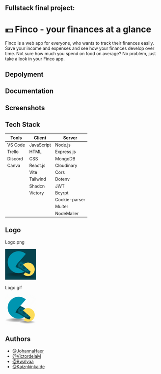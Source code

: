 ## Fullstack final project: 

# 💵 Finco - your finances at a glance

Finco is a web app for everyone, who wants to track their finances easily. Save your income and expenses and see how your finances develop over time. Not sure how much you spend on food on average? No problem, just take a look in your Finco app.

## Depolyment



## Documentation

## Screenshots

## Tech Stack

| **Tools**     | **Client**    | **Server**    |
|---------------|---------------|---------------|
| VS Code       | JavaScript    | Node.js       |
| Trello        | HTML          | Express.js    |                                                   
| Discord       | CSS           | MongoDB       |
| Canva         | React.js      | Cloudinary    |
|               | Vite          | Cors          |
|               | Tailwind      | Dotenv        |
|               | Shadcn        | JWT           |
|               | Victory       | Bcyrpt        |
|               |               | Cookie-parser |
|               |               | Multer        |
|               |               | NodeMailer    |

## Logo

Logo.png

<img src="./frontend/src/assets/img/Logo_Backend_Abschlussprojekt_dark.png" width='100px' height='100px'/>


 Logo.gif

<img src="./frontend/src/assets/img/Logo-wechsel.gif" width='100px' height='100px'/>


## Authors

- [@JohannaHaer](https://github.com/JohannaHaer)
- [@VictordelaM](https://github.com/VictordelaM)
- [@Bwalyaa](https://github.com/Bwalyaa)
- [@Kaiznkinkaide](https://github.com/Kaiznkinkaide)
